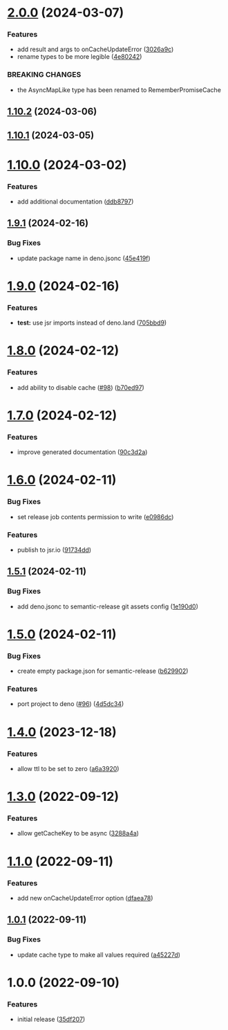# [2.0.0](https://github.com/redabacha/remember-promise/compare/v1.10.2...v2.0.0) (2024-03-07)


### Features

* add result and args to onCacheUpdateError ([3026a9c](https://github.com/redabacha/remember-promise/commit/3026a9c070891ae5be8de871253e94572d6c87ab))
* rename types to be more legible ([4e80242](https://github.com/redabacha/remember-promise/commit/4e80242d4a74e45abcda8da11bf43c26d00ffd01))


### BREAKING CHANGES

* the AsyncMapLike type has been renamed to RememberPromiseCache

## [1.10.2](https://github.com/redabacha/remember-promise/compare/v1.10.1...v1.10.2) (2024-03-06)

## [1.10.1](https://github.com/redabacha/remember-promise/compare/v1.10.0...v1.10.1) (2024-03-05)

# [1.10.0](https://github.com/redabacha/remember-promise/compare/v1.9.1...v1.10.0) (2024-03-02)


### Features

* add additional documentation ([ddb8797](https://github.com/redabacha/remember-promise/commit/ddb879795d32bde2a1df11dd6b0beb69751cc989))

## [1.9.1](https://github.com/redabacha/remember-promise/compare/v1.9.0...v1.9.1) (2024-02-16)


### Bug Fixes

* update package name in deno.jsonc ([45e419f](https://github.com/redabacha/remember-promise/commit/45e419f31549a332b5779af147479e52e9723c11))

# [1.9.0](https://github.com/redabacha/remember-promise/compare/v1.8.0...v1.9.0) (2024-02-16)


### Features

* **test:** use jsr imports instead of deno.land ([705bbd9](https://github.com/redabacha/remember-promise/commit/705bbd916fac65e606ee27de62e5ac9cf8edb1a8))

# [1.8.0](https://github.com/redabacha/remember-promise/compare/v1.7.0...v1.8.0) (2024-02-12)


### Features

* add ability to disable cache ([#98](https://github.com/redabacha/remember-promise/issues/98)) ([b70ed97](https://github.com/redabacha/remember-promise/commit/b70ed9716c319a410efe495b799ff06ebb3956da))

# [1.7.0](https://github.com/redabacha/remember-promise/compare/v1.6.0...v1.7.0) (2024-02-12)


### Features

* improve generated documentation ([90c3d2a](https://github.com/redabacha/remember-promise/commit/90c3d2adc6289e5c2dc7756805a056b6eeba49dd))

# [1.6.0](https://github.com/redabacha/remember-promise/compare/v1.5.1...v1.6.0) (2024-02-11)


### Bug Fixes

* set release job contents permission to write ([e0986dc](https://github.com/redabacha/remember-promise/commit/e0986dc8db6fc493aa5e61fdde196b06de86aa62))


### Features

* publish to jsr.io ([91734dd](https://github.com/redabacha/remember-promise/commit/91734ddc9a4abf0c755307d2906aef2ff146cb83))

## [1.5.1](https://github.com/redabacha/remember-promise/compare/v1.5.0...v1.5.1) (2024-02-11)


### Bug Fixes

* add deno.jsonc to semantic-release git assets config ([1e190d0](https://github.com/redabacha/remember-promise/commit/1e190d01e25cede3e1d5e2ec4636e2a83a55bba0))

# [1.5.0](https://github.com/redabacha/remember-promise/compare/v1.4.0...v1.5.0) (2024-02-11)


### Bug Fixes

* create empty package.json for semantic-release ([b629902](https://github.com/redabacha/remember-promise/commit/b62990253c3af76271b9e01e41489a949f1e1efb))


### Features

* port project to deno ([#96](https://github.com/redabacha/remember-promise/issues/96)) ([4d5dc34](https://github.com/redabacha/remember-promise/commit/4d5dc343859fd9b98930363d0be1f207584372b0))

# [1.4.0](https://github.com/redabacha/remember-promise/compare/v1.3.0...v1.4.0) (2023-12-18)

### Features

- allow ttl to be set to zero ([a6a3920](https://github.com/redabacha/remember-promise/commit/a6a39209063fd710dd7eab25526fb4310701d9fd))

# [1.3.0](https://github.com/redabacha/remember-promise/compare/v1.2.0...v1.3.0) (2022-09-12)

### Features

- allow getCacheKey to be async ([3288a4a](https://github.com/redabacha/remember-promise/commit/3288a4ad2966530853d5d11aba72ef570b4919c8))

# [1.1.0](https://github.com/redabacha/remember-promise/compare/v1.0.1...v1.1.0) (2022-09-11)

### Features

- add new onCacheUpdateError option ([dfaea78](https://github.com/redabacha/remember-promise/commit/dfaea783ee8ae9b57d89cede13f79f4d0bbbbd09))

## [1.0.1](https://github.com/redabacha/remember-promise/compare/v1.0.0...v1.0.1) (2022-09-11)

### Bug Fixes

- update cache type to make all values required ([a45227d](https://github.com/redabacha/remember-promise/commit/a45227dccbc95c155a62ee9d5d6efc52cdcf0b30))

# 1.0.0 (2022-09-10)

### Features

- initial release ([35df207](https://github.com/redabacha/remember-promise/commit/35df207c73ab3deeeb18afd7c6b1e551a30e423f))
